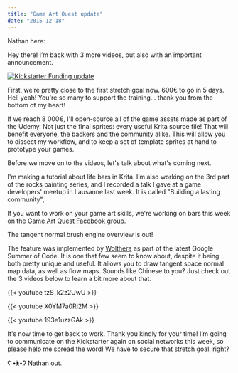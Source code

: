 ```yaml
---
title: "Game Art Quest update"
date: "2015-12-18"
---
```


Nathan here:

Hey there! I’m back with 3 more videos, but also with an important announcement.

[![Kickstarter Funding update](../images/Kickstarter-Funding-update.jpg)](https://www.kickstarter.com/projects/gdquest/game-art-quest-make-professional-2d-art-with-krita)

First, we’re pretty close to the first stretch goal now. 600€ to go in 5 days. Hell yeah! You're so many to support the training... thank you from the bottom of my heart!

If we reach 8 000€, I'll open-source all of the game assets made as part of the Udemy. Not just the final sprites: every useful Krita source file! That will benefit everyone, the backers and the community alike. This will allow you to dissect my workflow, and to keep a set of template sprites at hand to prototype your games.

Before we move on to the videos, let's talk about what's coming next.

I'm making a tutorial about life bars in Krita. I’m also working on the 3rd part of the rocks painting series, and I recorded a talk I gave at a game developers' meetup in Lausanne last week. It is called "Building a lasting community",

If you want to work on your game art skills, we're working on bars this week on the [Game Art Quest Facebook group](https://www.facebook.com/groups/GameArtQuest/).

The tangent normal brush engine overview is out!

The feature was implemented by [Wolthera](http://wolthera.info) as part of the latest Google Summer of Code. It is one that few seem to know about, despite it being both pretty unique and useful. It allows you to draw tangent space normal map data, as well as flow maps. Sounds like Chinese to you? Just check out the 3 videos below to learn a bit more about that.

{{< youtube tzS_k2z2UwU >}}

{{< youtube X0YM7a0Ri2M >}}

{{< youtube 193e1uzzGAk >}}

It's now time to get back to work. Thank you kindly for your time! I’m going to communicate on the Kickstarter again on social networks this week, so please help me spread the word! We have to secure that stretch goal, right?

ʕ •̀ᴥ•́ʔ Nathan out.
